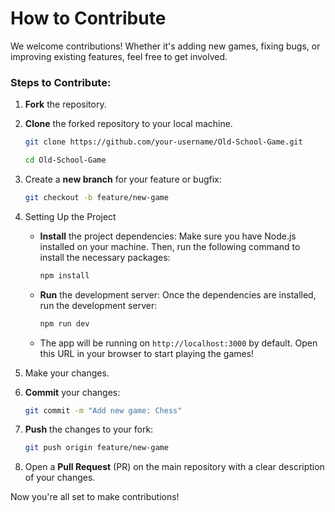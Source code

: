 # How to Contribute
We welcome contributions! Whether it's adding new games, fixing bugs, or improving existing features, feel free to get involved.

### Steps to Contribute:

1. **Fork** the repository.
2. **Clone** the forked repository to your local machine.
   ```bash
   git clone https://github.com/your-username/Old-School-Game.git

   cd Old-School-Game
   ```
   
3. Create a **new branch** for your feature or bugfix:

   ```bash
   git checkout -b feature/new-game
   ```


4. Setting Up the Project
   - **Install** the project dependencies:
     Make sure you have Node.js installed on your machine. Then, run the following command to install the necessary packages:
     ```bash
     npm install
     ```
   - **Run** the development server:
     Once the dependencies are installed, run the development server:

     ```bash
     npm run dev
     ```

    - The app will be running on `http://localhost:3000` by default. Open this URL in your browser to start playing the games!

   
5. Make your changes.
6. **Commit** your changes:

   ```bash
   git commit -m "Add new game: Chess"
   ```

7. **Push** the changes to your fork:

   ```bash
   git push origin feature/new-game
   ```

8. Open a **Pull Request** (PR) on the main repository with a clear description of your changes.
   

Now you're all set to make contributions!

